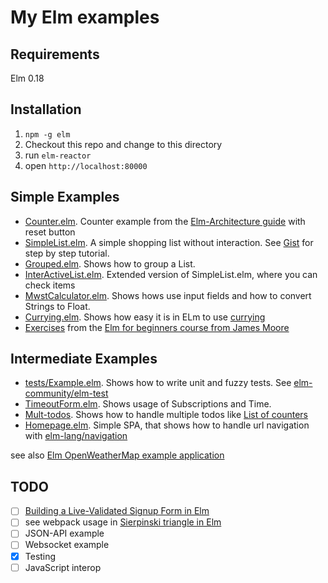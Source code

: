 # My Elm examples

## Requirements

Elm 0.18

## Installation

1. `npm -g elm`
2. Checkout this repo and change to this directory
3. run `elm-reactor`
4. open `http://localhost:80000`

## Simple Examples

* [Counter.elm](Counter.elm). Counter example from the [Elm-Architecture guide](http://guide.elm-lang.org/architecture/user_input/buttons.html) with
reset button
* [SimpleList.elm](SimpleList.elm). A simple shopping list without interaction.
See [Gist](https://gist.github.com/HusseinMorsy/8c726fc58be40722a147488db9da33e3)
for step by step tutorial.
* [Grouped.elm](Grouped.elm). Shows how to group a List.
* [InterActiveList.elm](InterActiveList.elm). Extended version of SimpleList.elm,
where you can check items
* [MwstCalculator.elm](MwstCalculator.elm). Shows hows use input fields and how
to convert Strings to Float.
* [Currying.elm](Currying.elm). Shows how easy it is in ELm to use [currying](https://en.wikipedia.org/wiki/Currying)
* [Exercises](knowthen-elm-beginners) from the [Elm for beginners course from James Moore](http://courses.knowthen.com/courses/elm-for-beginners)


## Intermediate Examples

* [tests/Example.elm](tests/Example.elm). Shows how to write unit and fuzzy tests. See [elm-community/elm-test](http://package.elm-lang.org/packages/elm-community/elm-test/latest)
* [TimeoutForm.elm](TimeoutForm.elm). Shows usage of Subscriptions and Time.
* [Mult-todos](multi-todos). Shows how to handle multiple todos like [List of counters](http://guide.elm-lang.org/architecture/modularity/counter_list.html)
* [Homepage.elm](Homepage.elm). Simple SPA, that shows how to handle url navigation with [elm-lang/navigation](http://package.elm-lang.org/packages/elm-lang/navigation/latest)

see also [Elm OpenWeatherMap example application](https://github.com/HusseinMorsy/elm-openweathermap-example)

## TODO


- [ ] [Building a Live-Validated Signup Form in Elm](http://tech.noredink.com/post/129641182738/building-a-live-validated-signup-form-in-elm)
- [ ] see webpack usage in [Sierpinski triangle in Elm](https://github.com/halfzebra/elm-sierpinski)
- [ ] JSON-API example
- [ ] Websocket example
- [x] Testing
- [ ] JavaScript interop
